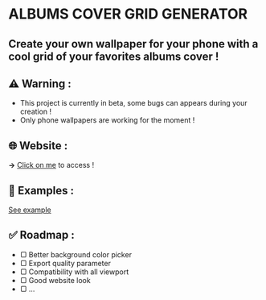 # ALBUMS COVER GRID GENERATOR

## Create your own wallpaper for your phone with a cool grid of your favorites albums cover !


## ⚠️ **Warning** :
  - This project is currently in beta, some bugs can appears during your creation !
  - Only phone wallpapers are working for the moment !

## 🌐 **Website** :
  **→** [Click on me](https://aube33.github.io/) to access !

## 📱 **Examples** :
  [See example](https://cdn.discordapp.com/attachments/896506966074081300/1016079968628908104/gridcover.png)

## ✅ **Roadmap** :
  - ▢ Better background color picker
  - ▢ Export quality parameter
  - ▢ Compatibility with all viewport
  - ▢ Good website look
  - ▢ ...
